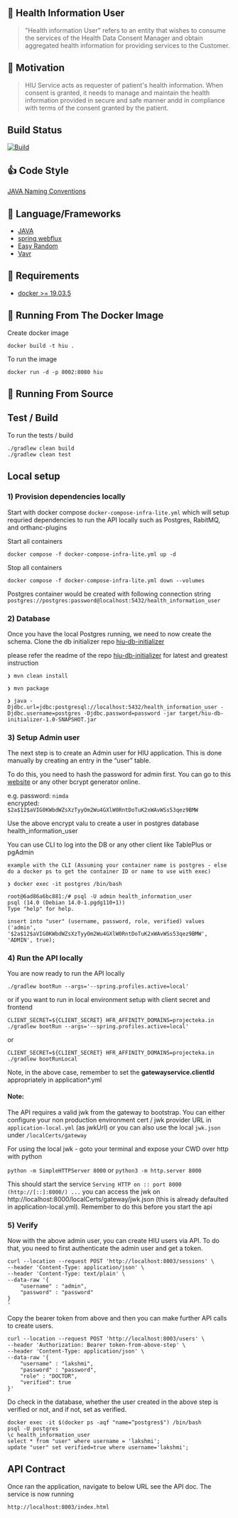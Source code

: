 ## :hospital: Health Information User

> "Health information User" refers to an entity that wishes to consume the
>  services of the Health Data Consent Manager and obtain aggregated health
>  information for providing services to the Customer.

## :muscle: Motivation

> HIU Service acts as requester of patient's health information. When consent is granted, it needs to manage and maintain the
> health information provided  in secure and safe manner andd in compliance with terms of the
> consent granted by the patient.

## Build Status

[![Build](https://github.com/ProjectEKA/health-information-user/workflows/HIU%20master%20build/badge.svg)](https://github.com/ProjectEKA/health-information-user/actions)

## :+1: Code Style

[JAVA Naming Conventions](https://google.github.io/styleguide/javaguide.html)

## :tada: Language/Frameworks

-   [JAVA](https://docs.microsoft.com/en-us/dotnet/csharp/language-reference/)
-   [spring webflux](https://docs.microsoft.com/en-us/aspnet/core/?view=aspnetcore-3.1)
-   [Easy Random](https://github.com/j-easy/easy-random)
-   [Vavr](https://www.vavr.io/vavr-docs/)

## :checkered_flag: Requirements

-   [docker >= 19.03.5](https://www.docker.com/)

## :whale: Running From The Docker Image

Create docker image

```
docker build -t hiu .
```

To run the image

```
docker run -d -p 8002:8080 hiu
```

## :rocket: Running From Source

## Test / Build

To run the tests / build <br />
```
./gradlew clean build
./gradlew clean test
```

## Local setup
### 1) Provision dependencies locally
Start with docker compose `docker-compose-infra-lite.yml` which will setup requried dependencies to run the API locally such as
Postgres, RabitMQ, and orthanc-plugins

Start all containers 
```
docker compose -f docker-compose-infra-lite.yml up -d
```
Stop all containers
```
docker compose -f docker-compose-infra-lite.yml down --volumes
```

Postgres container would be created with following connection string `postgres://postgres:password@localhost:5432/health_information_user` 

### 2) Database
Once you have the local Postgres running, we need to now create the schema.
Clone the db initializer repo [hiu-db-initializer](https://github.com/ProjectEKA/hiu-db-initializer)

please refer the readme of the repo [hiu-db-initializer](https://github.com/ProjectEKA/hiu-db-initializer) for latest and greatest instruction
```
❯ mvn clean install

❯ mvn package

❯ java -Djdbc.url=jdbc:postgresql://localhost:5432/health_information_user -Djdbc.username=postgres -Djdbc.password=password -jar target/hiu-db-initializer-1.0-SNAPSHOT.jar
```

### 3) Setup Admin user
The next step is to create an Admin user for HIU application. 
This is done manually by creating an entry in the “user” table. 

To do this, you need to hash the password for admin first. You can go to this [website](https://bcrypt-generator.com/) or any other bcrypt generator online.

e.g. password: `nimda` <br />
encrypted:  `$2a$12$aVIG0KWbdWZsXzTyyOm2Wu4GXlW0RntDoTuK2xWAvWSs53qez9BMW`

Use the above encrypt valu to create a user in postgres database health_information_user

You can use CLI to log into the DB or any other client like TablePlus or pgAdmin

```
example with the CLI (Assuming your container name is postgres - else do a docker ps to get the container ID or name to use with exec)

❯ docker exec -it postgres /bin/bash

root@6ad86a6bc881:/# psql -U admin health_information_user
psql (14.0 (Debian 14.0-1.pgdg110+1))
Type "help" for help.

insert into "user" (username, password, role, verified) values ('admin', '$2a$12$aVIG0KWbdWZsXzTyyOm2Wu4GXlW0RntDoTuK2xWAvWSs53qez9BMW', 'ADMIN', true);
``` 

### 4) Run the API locally
You are now ready to run the API locally

```
./gradlew bootRun --args='--spring.profiles.active=local'
```

or if you want to run in local environment setup with client secret and frontend
```
CLIENT_SECRET=${CLIENT_SECRET} HFR_AFFINITY_DOMAINS=projecteka.in ./gradlew bootRun --args='--spring.profiles.active=local'
```
or
```
CLIENT_SECRET=${CLIENT_SECRET} HFR_AFFINITY_DOMAINS=projecteka.in ./gradlew bootRunLocal
```
Note, in the above case, remember to set the **gatewayservice.clientId** appropriately in application*.yml

#### Note:
The API requires a valid jwk from the gateway to bootstrap. 
You can either configure your non production environment cert / jwk provider URL in `application-local.yml` (as jwkUrl) or you can also use the local `jwk.json` under `/localCerts/gateway`

For using the local jwk - goto your terminal and expose your CWD over http with python

`python -m SimpleHTTPServer 8000`
or
`python3 -m http.server 8000`

This should start the service `Serving HTTP on :: port 8000 (http://[::]:8000/) ...`
you can access the jwk on
http://localhost:8000/localCerts/gateway/jwk.json (this is already defaulted in application-local.yml). Remember to do this before you start the api

### 5) Verify
Now with the above admin user, you can create HIU users via API. 
To do that, you need to first authenticate the admin user and get a token.

```
curl --location --request POST 'http://localhost:8003/sessions' \
--header 'Content-Type: application/json' \
--header 'Content-Type: text/plain' \
--data-raw '{
    "username" : "admin", 
    "password" : "password"
}
'
``` 

Copy the bearer token from above and then you can make further API calls to create users. 

```
curl --location --request POST 'http://localhost:8003/users' \
--header 'Authorization: Bearer token-from-above-step' \
--header 'Content-Type: application/json' \
--data-raw '{
	"username" : "lakshmi",
	"password" : "password", 
	"role" : "DOCTOR",
	"verified": true
}'

```

Do check in the database, whether the user created in the above step is verified or not, and if not, set as verified.
```
docker exec -it $(docker ps -aqf "name=^postgres$") /bin/bash
psql -U postgres
\c health_information_user
select * from "user" where username = 'lakshmi';
update "user" set verified=true where username='lakshmi';
``` 

## API Contract

Once ran the application, navigate to below URL see the API doc. The service is now running

```alpha
http://localhost:8003/index.html
```
